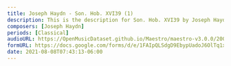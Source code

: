 ```yaml
---
title: Joseph Haydn - Son. Hob. XVI39 (1)
description: This is the description for Son. Hob. XVI39 by Joseph Haydn
composers: [Joseph Haydn]
periods: [Classical]
audioURL: https://OpenMusicDataset.github.io/Maestro/maestro-v3.0.0/2006/MIDI-Unprocessed_23_R1_2006_01-05_ORIG_MID--AUDIO_23_R1_2006_02_Track02_wav.midi
formURL: https://docs.google.com/forms/d/e/1FAIpQLSdgD9EbypUadoJ6OlTq1xvNr3UvnBlMVOCjjbG773MPihuQbw/viewform
date: 2021-08-08T07:43:13-06:00
---
```

